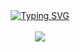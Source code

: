 <div align="center" dir="auto">
    <a href="https://git.io/typing-svg"><img src="https://readme-typing-svg.demolab.com?font=Ubuntu+Mono&weight=500&pause=1000&random=false&width=435&lines=Welcome+to+my+github%2Flab+%F0%9F%92%BB" alt="Typing SVG" /></a>
</div>
<br>
<div align="center" dir="auto">
    <a href="https://git.io/typing-svg" rel="nofollow"><div align="center" dir="auto"><img src="https://camo.githubusercontent.com/19fa3939708f2169f074acc5749939b284cad36d65acd7802638d19fe5d1edbc/68747470733a2f2f726561646d652d747970696e672d7376672e6865726f6b756170702e636f6d3f666f6e743d466972612b436f6465267765696768743d3730302673697a653d32352670617573653d31303030303030303026636f6c6f723d6164616261622663656e7465723d74727565267643656e7465723d747275652677696474683d343335266c696e65733d2533432b41626f75742b4d652b253345" data-canonical-src="https://readme-typing-svg.herokuapp.com?font=Fira+Code&amp;weight=700&amp;size=25&amp;pause=100000000&amp;color=adabab&amp;center=true&amp;vCenter=true&amp;width=435&amp;lines=%3C+About+Me+%3E" style="max-width: 100%;"></div></a>
</div>
